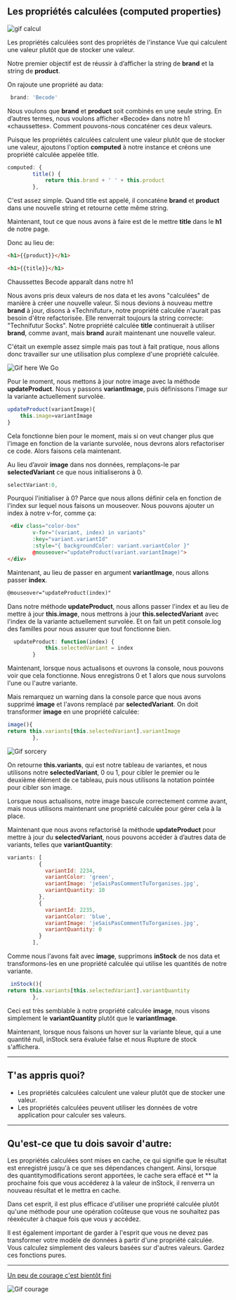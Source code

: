 ## Les propriétés calculées (computed properties)

![gif calcul](https://media.giphy.com/media/Cpc4YnZeb11ug/giphy.gif)


Les propriétés calculées sont des propriétés  de l'instance Vue qui calculent une valeur plutôt que de stocker une valeur.

Notre premier objectif est de réussir à d’afficher la string de  __brand__ et la string de __product__.

On rajoute une propriété au data:

``` js
 brand: 'Becode'
 ```

 Nous voulons que __brand__ et __product__ soit combinés en une seule string. En d’autres termes, nous voulons afficher «Becode» dans notre  h1 «chaussettes». Comment pouvons-nous concaténer ces deux valeurs.

Puisque les propriétés calculées calculent une valeur plutôt que de stocker une valeur, ajoutons l'option __computed__  à notre instance et créons une propriété calculée appelée title.

```js
computed: {
        title() {
            return this.brand + ' ' + this.product  
        },
```
C'est assez simple. Quand title est appelé, il concaténe __brand__ et __product__ dans une nouvelle string et retourne cette même string.

Maintenant, tout ce que nous avons à faire est de le mettre __title__ dans le __h1__ de notre page.

Donc au lieu de:

``` html
<h1>{{product}}</h1>
```

``` html
<h1>{{title}}</h1>
```

Chaussettes Becode apparaît dans notre h1

Nous avons pris deux valeurs de nos data et les avons "calculées" de manière à créer une nouvelle valeur. Si nous devions à nouveau mettre __brand__ à jour, disons à «Technifutur», notre propriété calculée n'aurait pas besoin d'être refactorisée. Elle renverrait toujours la string correcte: "Technifutur Socks". Notre propriété calculée __title__ continuerait à utiliser __brand__, comme avant, mais __brand__ aurait maintenant une nouvelle valeur.

C'était un exemple assez simple mais pas tout à fait pratique, nous allons donc travailler sur une utilisation plus complexe d'une propriété calculée.

![Gif here We Go](https://media.giphy.com/media/2GjgvS5vA6y08/giphy.gif)

Pour le moment, nous mettons à jour notre image avec la méthode __updateProduct__. Nous y passons __variantImage__, puis définissons l'image sur la variante actuellement survolée.

``` js
updateProduct(variantImage){
    this.image=variantImage
}
```

Cela fonctionne bien pour le moment, mais si on veut changer plus que l'image en fonction de la variante survolée, nous devrons alors refactoriser ce code. Alors faisons cela maintenant.

Au lieu d’avoir __image__ dans nos données, remplaçons-le par __selectedVariant__ ce que nous initialiserons à 0.

```js
selectVariant:0,

```
Pourquoi l'initialiser à 0? Parce que nous allons définir cela en fonction de l'index sur lequel  nous faisons un mouseover. Nous pouvons ajouter un index à notre v-for, comme ça:

``` html
 <div class="color-box"
        v-for="(variant, index) in variants" 
        :key="variant.variantId"
        :style="{ backgroundColor: variant.variantColor }"
        @mouseover="updateProduct(variant.variantImage)">
</div> 
```
Maintenant, au lieu de passer en argument __variantImage__, nous allons passer __index__.
```html
@mouseover="updateProduct(index)"
```
Dans notre méthode __updateProduct__, nous allons passer l'index et au lieu de mettre à jour __this.image__, nous mettrons à jour __this.selectedVariant__ avec l'index de la variante actuellement survolée. Et on fait un petit console.log des familles pour nous assurer que tout fonctionne bien.

``` js
  updateProduct: function(index) {  
            this.selectedVariant = index
        }
```

Maintenant, lorsque nous actualisons et ouvrons la console, nous pouvons voir que cela fonctionne. Nous enregistrons 0 et 1 alors que nous survolons l'une ou l'autre variante.

Mais remarquez un warning dans la console parce que nous avons supprimé __image__ et l'avons remplacé par __selectedVariant__. On doit transformer __image__ en une propriété calculée:

``` js
image(){
return this.variants[this.selectedVariant].variantImage
        },
```
![Gif sorcery](https://media.giphy.com/media/a2euXnuLIgVQA/giphy.gif)

On retourne __this.variants__, qui est notre tableau de variantes, et nous utilisons notre __selectedVariant__, 0 ou 1, pour cibler le premier ou le deuxième élément de ce tableau, puis nous utilisons la notation pointée pour cibler son image.

Lorsque nous actualisons, notre image bascule correctement comme avant, mais nous utilisons maintenant une propriété calculée pour gérer cela à la place.

Maintenant que nous avons refactorisé la méthode __updateProduct__ pour mettre à jour du __selectedVariant__, nous pouvons accéder à d’autres data de variants, telles que __variantQuantity__:

``` js
variants: [
          {
            variantId: 2234,
            variantColor: 'green',
            variantImage: 'jeSaisPasCommentTuTorganises.jpg',
            variantQuantity: 10     
          },
          {
            variantId: 2235,
            variantColor: 'blue',
            variantImage: 'jeSaisPasCommentTuTorganises.jpg',
            variantQuantity: 0     
          }
        ],
```
Comme nous l'avons fait avec __image__, supprimons __inStock__ de nos data et transformons-les en une propriété calculée qui utilise les quantités de notre variante.
```js
 inStock(){
return this.variants[this.selectedVariant].variantQuantity
        },
```
Ceci est très semblable à notre propriété calculée __image__, nous visons simplement le __variantQuantity__ plutôt que le __variantImage__.

Maintenant, lorsque nous faisons un hover sur la variante bleue, qui a une quantité null, inStock sera évaluée  false et nous Rupture de stock s'affichera.
___

## T'as appris quoi?
* Les propriétés calculées calculent une valeur plutôt que de stocker une valeur.
* Les propriétés calculées peuvent utiliser les données de votre application pour calculer ses valeurs.
___

## Qu'est-ce que tu dois savoir d'autre:

Les propriétés calculées sont mises en cache, ce qui signifie que le résultat est enregistré jusqu'à ce que ses dépendances changent. Ainsi, lorsque des quantitymodifications seront apportées, le cache sera effacé et ** la prochaine fois que vous accéderez à la valeur de inStock, il renverra un nouveau résultat et le mettra en cache.

Dans cet esprit, il est plus efficace d'utiliser une propriété calculée plutôt qu'une méthode pour une opération coûteuse que vous ne souhaitez pas réexécuter à chaque fois que vous y accédez.

Il est également important de garder à l'esprit que vous ne devez pas transformer votre modèle de données à partir d'une propriété calculée. Vous calculez simplement des valeurs basées sur d'autres valeurs. Gardez ces fonctions pures.
___
[Un peu de courage c'est bientôt fini](component.md)

![Gif courage](https://media.giphy.com/media/b346HapBsg7oQ/giphy.gif)
